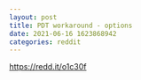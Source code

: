 ```yaml
--- 
layout: post 
title: PDT workaround - options 
date: 2021-06-16 1623868942 
categories: reddit 
--- 
```

https://redd.it/o1c30f